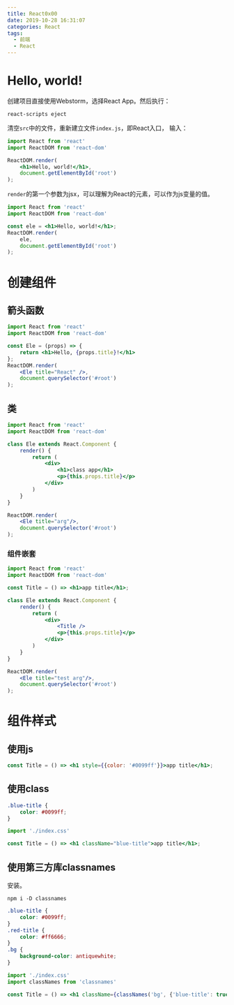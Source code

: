 ```yaml
---
title: React0x00
date: 2019-10-28 16:31:07
categories: React
tags: 
  - 前端
  - React
---
```


# Hello, world!

创建项目直接使用Webstorm，选择React App。然后执行：

```shell
react-scripts eject
```

清空`src`中的文件，重新建立文件`index.js`，即React入口， 输入：

```jsx
import React from 'react'
import ReactDOM from 'react-dom'

ReactDOM.render(
    <h1>Hello, world!</h1>,
    document.getElementById('root')
);
```

`render`的第一个参数为jsx，可以理解为React的元素，可以作为js变量的值。

```jsx
import React from 'react'
import ReactDOM from 'react-dom'

const ele = <h1>Hello, world!</h1>;
ReactDOM.render(
    ele,
    document.getElementById('root')
);
```

# 创建组件

## 箭头函数

```jsx
import React from 'react'
import ReactDOM from 'react-dom'

const Ele = (props) => {
    return <h1>Hello, {props.title}!</h1>
};
ReactDOM.render(
    <Ele title="React" />,
    document.querySelector('#root')
);
```

## 类

```jsx
import React from 'react'
import ReactDOM from 'react-dom'

class Ele extends React.Component {
    render() {
        return (
            <div>
                <h1>class app</h1>
                <p>{this.props.title}</p>
            </div>
        )
    }
}

ReactDOM.render(
    <Ele title="arg"/>,
    document.querySelector('#root')
);
```

### 组件嵌套

```jsx
import React from 'react'
import ReactDOM from 'react-dom'

const Title = () => <h1>app title</h1>;

class Ele extends React.Component {
    render() {
        return (
            <div>
                <Title />
                <p>{this.props.title}</p>
            </div>
        )
    }
}

ReactDOM.render(
    <Ele title="test arg"/>,
    document.querySelector('#root')
);
```

# 组件样式

## 使用js

```jsx
const Title = () => <h1 style={{color: '#0099ff'}}>app title</h1>;
```

## 使用class

```css
.blue-title {
    color: #0099ff;
}
```

```jsx
import './index.css'

const Title = () => <h1 className="blue-title">app title</h1>;
```

## 使用第三方库classnames

安装。

```shell
npm i -D classnames
```

```css
.blue-title {
    color: #0099ff;
}
.red-title {
    color: #ff6666;
}
.bg {
    background-color: antiquewhite;
}
```

```jsx
import './index.css'
import classNames from 'classnames'

const Title = () => <h1 className={classNames('bg', {'blue-title': true, 'red-title': false})}>app title</h1>;
```





